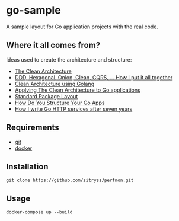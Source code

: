 # go-sample

A sample layout for Go application projects with the real code.



## Where it all comes from?

Ideas used to create the architecture and structure:
* [The Clean Architecture](http://blog.cleancoder.com/uncle-bob/2012/08/13/the-clean-architecture.html)
* [DDD, Hexagonal, Onion, Clean, CQRS, … How I put it all together](https://herbertograca.com/2017/11/16/explicit-architecture-01-ddd-hexagonal-onion-clean-cqrs-how-i-put-it-all-together/)
* [Clean Architecture using Golang](https://medium.com/@eminetto/clean-architecture-using-golang-b63587aa5e3f)
* [Applying The Clean Architecture to Go applications](https://manuel.kiessling.net/2012/09/28/applying-the-clean-architecture-to-go-applications/)
* [Standard Package Layout](https://medium.com/@benbjohnson/standard-package-layout-7cdbc8391fc1)
* [How Do You Structure Your Go Apps](https://youtu.be/oL6JBUk6tj0)
* [How I write Go HTTP services after seven years](https://medium.com/statuscode/how-i-write-go-http-services-after-seven-years-37c208122831)


## Requirements

* [git](https://git-scm.com/)
* [docker](https://www.docker.com/)



## Installation

```
git clone https://github.com/zitryss/perfmon.git
```



## Usage

```
docker-compose up --build
```
